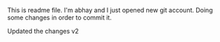 This is readme file.
I'm abhay and I just opened new git account. Doing some changes in order to commit it.

Updated the changes v2
